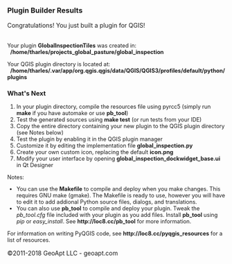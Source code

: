 <html>
<body>
<h3>Plugin Builder Results</h3>

Congratulations! You just built a plugin for QGIS!<br/><br />

<div id='help' style='font-size:.9em;'>
Your plugin <b>GlobalInspectionTiles</b> was created in:<br>
&nbsp;&nbsp;<b>/home/tharles/projects_global_pasture/global_inspection</b>
<p>
Your QGIS plugin directory is located at:<br>
&nbsp;&nbsp;<b>/home/tharles/.var/app/org.qgis.qgis/data/QGIS/QGIS3/profiles/default/python/plugins</b>
<p>
<h3>What's Next</h3>
<ol>
    <li>In your plugin directory, compile the resources file using pyrcc5 (simply run <b>make</b> if you have automake or use <b>pb_tool</b>)
    <li>Test the generated sources using <b>make test</b> (or run tests from your IDE)
    <li>Copy the entire directory containing your new plugin to the QGIS plugin directory (see Notes below)
    <li>Test the plugin by enabling it in the QGIS plugin manager
    <li>Customize it by editing the implementation file <b>global_inspection.py</b>
    <li>Create your own custom icon, replacing the default <b>icon.png</b>
    <li>Modify your user interface by opening <b>global_inspection_dockwidget_base.ui</b> in Qt Designer
</ol>
Notes:
<ul>
    <li>You can use the <b>Makefile</b> to compile and deploy when you
        make changes. This requires GNU make (gmake). The Makefile is ready to use, however you 
        will have to edit it to add addional Python source files, dialogs, and translations.
    <li>You can also use <b>pb_tool</b> to compile and deploy your plugin. Tweak the <i>pb_tool.cfg</i> file included with your plugin as you add files. Install <b>pb_tool</b> using 
        <i>pip</i> or <i>easy_install</i>. See <b>http://loc8.cc/pb_tool</b> for more information.
</ul>
</div>
<div style='font-size:.9em;'>
<p>
For information on writing PyQGIS code, see <b>http://loc8.cc/pyqgis_resources</b> for a list of resources.
</p>
</div>
<p>
&copy;2011-2018 GeoApt LLC - geoapt.com 
</p>
</body>
</html>

